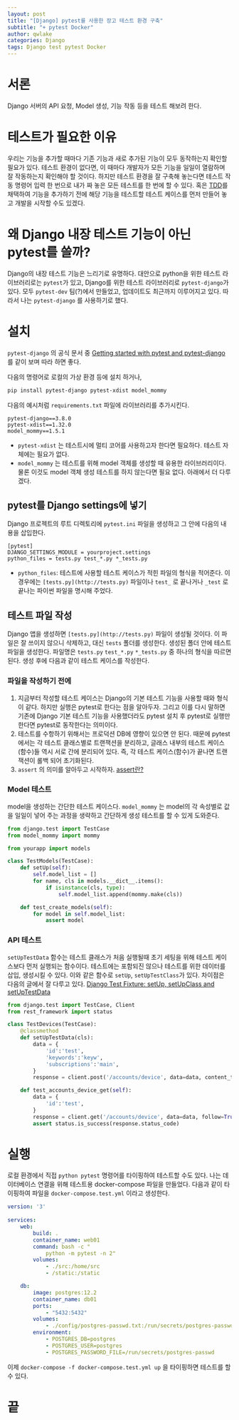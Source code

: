 ```yaml
---
layout: post
title: "[Django] pytest를 사용한 장고 테스트 환경 구축"
subtitle: "+ pytest Docker"
author: qwlake
categories: Django
tags: Django test pytest Docker
---
```


# 서론

Django 서버의 API 요청, Model 생성, 기능 작동 등을 테스트 해보려 한다.

# 테스트가 필요한 이유

우리는 기능을 추가할 때마다 기존 기능과 새로 추가된 기능이 모두 동작하는지 확인할 필요가 있다. 테스트 환경이 없다면, 이 때마다 개발자가 모든 기능을 일일이 열람하며 잘 작동하는지 확인해야 할 것이다. 하지만 테스트 환경을 잘 구축해 놓는다면 테스트 작동 명령어 입력 한 번으로 내가 짜 놓은 모든 테스트를 한 번에 할 수 있다. 혹은 [TDD](https://gmlwjd9405.github.io/2018/06/03/agile-tdd.html)를 채택하여 기능을 추가하기 전에 해당 기능을 테스트할 테스트 케이스를 먼저 만들어 놓고 개발을 시작할 수도 있겠다.

# 왜 Django 내장 테스트 기능이 아닌 pytest를 쓸까?

Django의 내장 테스트 기능은 느리기로 유명하다. 대안으로 python을 위한 테스트 라이브러리로는 `pytest`가 있고, Django를 위한 테스트 라이브러리로 `pytest-django`가 있다. 모두 `pytest-dev` 팀(?)에서 만들었고, 업데이트도 최근까지 이루어지고 있다. 따라서 나는 `pytest-django` 를 사용하기로 했다.

# 설치

`pytest-django` 의 공식 문서 중 [Getting started with pytest and pytest-django](https://pytest-django.readthedocs.io/en/latest/tutorial.html) 를 같이 보며 따라 하면 좋다.

다음의 명령어로 로컬의 가상 환경 등에 설치 하거나,

```bash
pip install pytest-django pytest-xdist model_mommy
```

다음의 예시처럼 `requirements.txt` 파일에 라이브러리를 추가시킨다.

```
pytest-django==3.8.0
pytest-xdist==1.32.0
model_mommy==1.5.1
```

- `pytest-xdist` 는 테스트시에 멀티 코어를 사용하고자 한다면 필요하다. 테스트 자체에는 필요가 없다.
- `model_mommy` 는 테스트를 위해 model 객체를 생성할 때 유용한 라이브러리이다. 물론 이것도 model 객체 생성 테스트를 하지 않는다면 필요 없다. 아래에서 더 다루겠다.

## pytest를 Django settings에 넣기

Django 프로젝트의 루트 디렉토리에 `pytest.ini` 파일을 생성하고 그 안에 다음의 내용을 삽입한다.

```
[pytest]
DJANGO_SETTINGS_MODULE = yourproject.settings
python_files = tests.py test_*.py *_tests.py
```

- `python_files`: 테스트에 사용할 테스트 케이스가 적힌 파일의 형식을 적어준다. 이 경우에는 `[tests.py](http://tests.py)` 파일이나 `test_` 로 끝나거나 `_test` 로 끝나는 파이썬 파일을 명시해 주었다.

## 테스트 파일 작성

Django 앱을 생성하면 `[tests.py](http://tests.py)` 파일이 생성될 것이다. 이 파일은 잘 쓰이지 않으니 삭제하고, 대신 `tests` 폴더를 생성한다. 생성된 폴더 안에 테스트 파일을 생성한다. 파일명은 `tests.py` `test_*.py` `*_tests.py` 중 하나의 형식을 따르면 된다. 생성 후에 다음과 같이 테스트 케이스를 작성한다.

### 파일을 작성하기 전에

1. 지금부터 작성할 테스트 케이스는 Django의 기본 테스트 기능을 사용할 때와 형식이 같다. 하지만 실행은 pytest로 한다는 점을 알아두자. 그리고 이를 다시 말하면 기존에 Django 기본 테스트 기능을 사용했더라도 pytest 설치 후 pytest로 실행만 한다면 pytest로 동작한다는 의미이다.
2. 테스트를 수항하기 위해서는 프로덕션 DB에 영향이 있으면 안 된다. 때문에 pytest에서는 각 테스트 클래스별로 트랜잭션을 분리하고, 글래스 내부의 테스트 케이스(함수)들 역시 서로 간에 분리되어 있다. 즉, 각 테스트 케이스(함수)가 끝나면 트랜잭션이 롤백 되어 초기화된다.
3. `assert` 의 의미를 알아두고 시작하자. [assert란?](https://wikidocs.net/21050)

### Model 테스트

model을 생성하는 간단한 테스트 케이스다. `model_mommy` 는 model의 각 속성별로 값을 일일이 넣어 주는 과정을 생략하고 간단하게 생성 테스트를 할 수 있게 도와준다. 

```python
from django.test import TestCase
from model_mommy import mommy

from yourapp import models

class TestModels(TestCase):
    def setUp(self):
        self.model_list = []
        for name, cls in models.__dict__.items():
            if isinstance(cls, type):
                self.model_list.append(mommy.make(cls))

    def test_create_models(self):
        for model in self.model_list:
            assert model
```

### API 테스트

`setUpTestData` 함수는 테스트 클래스가 처음 실행될때 초기 세팅을 위해 테스트 케이스보다 먼저 실행되는 함수이다. 테스트에는 포함되진 않으나 테스트를 위한 데이터를 삽입, 생성시킬 수 있다. 이와 같은 함수로 `setUp`, `setUpTestClass`가 있다. 차이점은 다음의 글에서 잘 다루고 있다. [Django Test Fixture: setUp, setUpClass and setUpTestData](https://medium.com/an-engineer-a-reader-a-guy/django-test-fixture-setup-setupclass-and-setuptestdata-72b6d944cdef)

```python
from django.test import TestCase, Client
from rest_framework import status

class TestDevices(TestCase):
    @classmethod
    def setUpTestData(cls):
        data = {
            'id':'test',
            'keywords':'keyw',
            'subscriptions':'main',
        }
        response = client.post('/accounts/device', data=data, content_type='application/json')

    def test_accounts_device_get(self):
        data = {
            'id':'test',
        }
        response = client.get('/accounts/device', data=data, follow=True)
        assert status.is_success(response.status_code)
```

# 실행

로컬 환경에서 직접 `python pytest` 명령어를 타이핑하여 테스트할 수도 있다. 나는 데이터베이스 연결을 위해 테스트용 docker-compose 파일을 만들었다. 다음과 같이 타이핑하여 파일을 `docker-compose.test.yml` 이라고 생성한다. 

```yaml
version: '3'
    
services:
    web:
        build: .
        container_name: web01
        command: bash -c "
            python -m pytest -n 2"
        volumes:
            - ./src:/home/src
            - /static:/static

    db:
        image: postgres:12.2
        container_name: db01
        ports:
            - "5432:5432"
        volumes:
            - ./config/postgres-passwd.txt:/run/secrets/postgres-passwd
        environment:
            - POSTGRES_DB=postgres
            - POSTGRES_USER=postgres
            - POSTGRES_PASSWORD_FILE=/run/secrets/postgres-passwd
```

이제 `docker-compose -f docker-compose.test.yml up` 을 타이핑하면 테스트를 할 수 있다.

# 끝